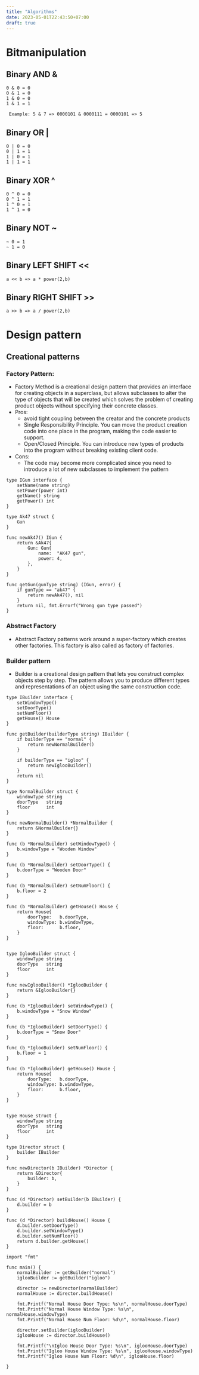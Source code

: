 ```yaml
---
title: "Algorithms"
date: 2023-05-01T22:43:50+07:00
draft: true
---
```

# Bitmanipulation
## Binary AND &
```
0 & 0 = 0
0 & 1 = 0
1 & 0 = 0
1 & 1 = 1

 Example: 5 & 7 => 0000101 & 0000111 = 0000101 => 5
```
## Binary OR |
```
0 | 0 = 0
0 | 1 = 1
1 | 0 = 1
1 | 1 = 1
```
## Binary XOR ^
```
0 ^ 0 = 0
0 ^ 1 = 1
1 ^ 0 = 1
1 ^ 1 = 0
```
## Binary NOT ~
```
~ 0 = 1
~ 1 = 0
```
## Binary LEFT SHIFT <<
```
a << b => a * power(2,b)
```

## Binary RIGHT SHIFT >>
```
a >> b => a / power(2,b)
```
# Design pattern
## Creational patterns
### Factory Pattern:
- Factory Method is a creational design pattern that provides an interface for creating objects in a superclass, but allows subclasses to alter the type of objects that will be created which solves the problem of creating product objects without specifying their concrete classes.
- Pros:
    + avoid tight coupling between the creator and the concrete products
    + Single Responsibility Principle. You can move the product creation code into one place in the program, making the code easier to support.
    + Open/Closed Principle. You can introduce new types of products into the program without breaking existing client code.
- Cons:
    + The code may become more complicated since you need to introduce a lot of new subclasses to implement the pattern
```
type IGun interface {
    setName(name string)
    setPower(power int)
    getName() string
    getPower() int
}

type Ak47 struct {
    Gun
}

func newAk47() IGun {
    return &Ak47{
        Gun: Gun{
            name:  "AK47 gun",
            power: 4,
        },
    }
}

func getGun(gunType string) (IGun, error) {
    if gunType == "ak47" {
        return newAk47(), nil
    }
    return nil, fmt.Errorf("Wrong gun type passed")
}   
```

### Abstract Factory
- Abstract Factory patterns work around a super-factory which creates other factories. This factory is also called as factory of factories.
### Builder pattern
- Builder is a creational design pattern that lets you construct complex objects step by step. The pattern allows you to produce different types and representations of an object using the same construction code.
```
type IBuilder interface {
    setWindowType()
    setDoorType()
    setNumFloor()
    getHouse() House
}

func getBuilder(builderType string) IBuilder {
    if builderType == "normal" {
        return newNormalBuilder()
    }

    if builderType == "igloo" {
        return newIglooBuilder()
    }
    return nil
}

type NormalBuilder struct {
    windowType string
    doorType   string
    floor      int
}

func newNormalBuilder() *NormalBuilder {
    return &NormalBuilder{}
}

func (b *NormalBuilder) setWindowType() {
    b.windowType = "Wooden Window"
}

func (b *NormalBuilder) setDoorType() {
    b.doorType = "Wooden Door"
}

func (b *NormalBuilder) setNumFloor() {
    b.floor = 2
}

func (b *NormalBuilder) getHouse() House {
    return House{
        doorType:   b.doorType,
        windowType: b.windowType,
        floor:      b.floor,
    }
}


type IglooBuilder struct {
    windowType string
    doorType   string
    floor      int
}

func newIglooBuilder() *IglooBuilder {
    return &IglooBuilder{}
}

func (b *IglooBuilder) setWindowType() {
    b.windowType = "Snow Window"
}

func (b *IglooBuilder) setDoorType() {
    b.doorType = "Snow Door"
}

func (b *IglooBuilder) setNumFloor() {
    b.floor = 1
}

func (b *IglooBuilder) getHouse() House {
    return House{
        doorType:   b.doorType,
        windowType: b.windowType,
        floor:      b.floor,
    }
}


type House struct {
    windowType string
    doorType   string
    floor      int
}

type Director struct {
    builder IBuilder
}

func newDirector(b IBuilder) *Director {
    return &Director{
        builder: b,
    }
}

func (d *Director) setBuilder(b IBuilder) {
    d.builder = b
}

func (d *Director) buildHouse() House {
    d.builder.setDoorType()
    d.builder.setWindowType()
    d.builder.setNumFloor()
    return d.builder.getHouse()
}

import "fmt"

func main() {
    normalBuilder := getBuilder("normal")
    iglooBuilder := getBuilder("igloo")

    director := newDirector(normalBuilder)
    normalHouse := director.buildHouse()

    fmt.Printf("Normal House Door Type: %s\n", normalHouse.doorType)
    fmt.Printf("Normal House Window Type: %s\n", normalHouse.windowType)
    fmt.Printf("Normal House Num Floor: %d\n", normalHouse.floor)

    director.setBuilder(iglooBuilder)
    iglooHouse := director.buildHouse()

    fmt.Printf("\nIgloo House Door Type: %s\n", iglooHouse.doorType)
    fmt.Printf("Igloo House Window Type: %s\n", iglooHouse.windowType)
    fmt.Printf("Igloo House Num Floor: %d\n", iglooHouse.floor)

}
```